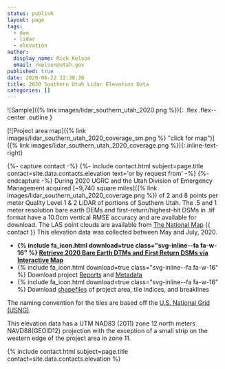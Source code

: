 ```yaml
---
status: publish
layout: page
tags:
  - dem
  - lidar
  - elevation
author:
  display_name: Rick Kelson
  email: rkelson@utah.gov
published: true
date: 2020-06-22 12:30:30
title: 2020 Southern Utah Lidar Elevation Data
categories: []
---
```


![Sample]({% link images/lidar_southern_utah_2020.png %}){: .flex .flex--center .outline }

[![Project area map]({% link images/lidar_southern_utah_2020_coverage_sm.png %} "click for map")]({% link images/lidar_southern_utah_2020_coverage.png %}){:.inline-text-right}

{%- capture contact -%}
{%- include contact.html subject=page.title contact=site.data.contacts.elevation text='or by request from' -%}
{%- endcapture -%}
During 2020 UGRC and the Utah Division of Emergency Management acquired [~9,740 square miles]({% link images/lidar_southern_utah_2020_coverage.png %}) of 2 and 8 points per meter Quality Level 1 & 2 LiDAR of portions of Southern Utah. The .5 and 1 meter resolution bare earth DEMs and first-return/highest-hit DSMs in .tif format have a 10.0cm vertical RMSE accuracy and are available for download. The LAS point clouds are available from [The National Map](https://apps.nationalmap.gov/downloader) {{ contact }} This elevation data was collected between May and July, 2020.

<ul class="dotless">
  <li>
    <strong>
      {% include fa_icon.html download=true class="svg-inline--fa fa-w-16" %} <a href="https://raster.utah.gov/?catGroup=.5%20Meter%20%7B2020%20Southern%20Utah%20LiDAR%7D,1%20Meter%20%7B2020%20Southern%20Utah%20LiDAR%7D&title=Southern%20Utah%202020%20LiDAR" target="_blank">Retrieve 2020 Bare Earth DTMs and First Return DSMs via Interactive Map</a>
    </strong>
  </li>
  <li>
    {% include fa_icon.html download=true class="svg-inline--fa fa-w-16" %} Download project <a href="https://storage.googleapis.com/state-of-utah-sgid-downloads/lidar/southern-utah-2020/SouthernUtah_2020_Reports.zip" target="_blank">Reports</a> and <a href="https://storage.googleapis.com/state-of-utah-sgid-downloads/lidar/southern-utah-2020/SouthernUtah_2020_Metadata.zip" target="_blank">Metadata</a>
  </li>
  <li>
    {% include fa_icon.html download=true class="svg-inline--fa fa-w-16" %} Download <a href="https://storage.googleapis.com/state-of-utah-sgid-downloads/lidar/southern-utah-2020/SouthernUtah_2020_shps.zip" target="_blank">shapefiles</a> of project area, tile indices, and breaklines
  </li>
</ul>

The naming convention for the tiles are based off the [U.S. National Grid (USNG)](https://www.fgdc.gov/usng/how-to-read-usng/index_html).

This elevation data has a UTM NAD83 (2011) zone 12 north meters NAVD88(GEOID12) projection with the exception of a small strip on the western edge of the project area in zone 11.

{% include contact.html subject=page.title contact=site.data.contacts.elevation %}

